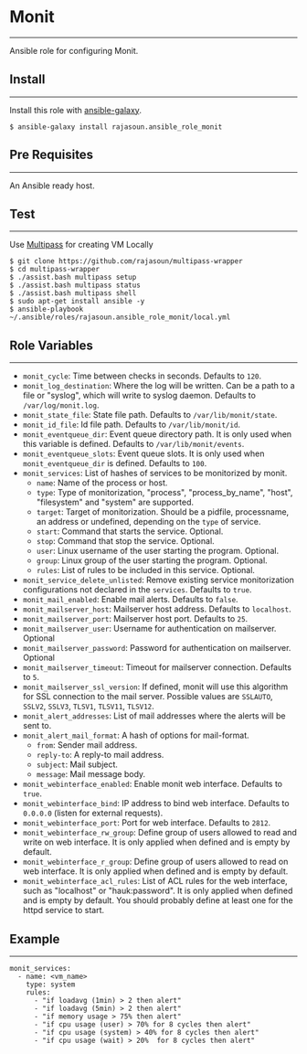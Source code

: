 # Monit
-------

Ansible role for configuring Monit. 


## Install
-------
Install this role with [ansible-galaxy](https://galaxy.ansible.com/rajasoun/ansible_role_monit).

```shell
$ ansible-galaxy install rajasoun.ansible_role_monit
```

## Pre Requisites
------------

An Ansible ready host.


## Test
------------

Use [Multipass](https://multipass.run/) for creating VM Locally

```
$ git clone https://github.com/rajasoun/multipass-wrapper
$ cd multipass-wrapper
$ ./assist.bash multipass setup
$ ./assist.bash multipass status
$ ./assist.bash multipass shell
$ sudo apt-get install ansible -y
$ ansible-playbook ~/.ansible/roles/rajasoun.ansible_role_monit/local.yml
```

## Role Variables
--------------

* `monit_cycle`: Time between checks in seconds. Defaults to `120`.
* `monit_log_destination`: Where the log will be written. Can be a path to a file or "syslog", which will write to syslog daemon. Defaults to `/var/log/monit.log`.
* `monit_state_file`: State file path. Defaults to `/var/lib/monit/state`.
* `monit_id_file`: Id file path. Defaults to `/var/lib/monit/id`.
* `monit_eventqueue_dir`: Event queue directory path. It is only used when this variable is defined. Defaults to `/var/lib/monit/events`.
* `monit_eventqueue_slots`: Event queue slots. It is only used when `monit_eventqueue_dir` is defined. Defaults to `100`.
* `monit_services`: List of hashes of services to be monitorized by monit.
  * `name`: Name of the process or host.
  * `type`: Type of monitorization, "process", "process_by_name", "host", "filesystem" and "system" are supported.
  * `target`: Target of monitorization. Should be a pidfile, processname, an address or undefined, depending on the `type` of service.
  * `start`: Command that starts the service. Optional.
  * `stop`: Command that stop the service. Optional.
  * `user`: Linux username of the user starting the program. Optional.
  * `group`: Linux group of the user starting the program. Optional.
  * `rules`: List of rules to be included in this service. Optional.
* `monit_service_delete_unlisted`: Remove existing service monitorization configurations not declared in the `services`. Defaults to `true`.
* `monit_mail_enabled`: Enable mail alerts. Defaults to `false`.
* `monit_mailserver_host`: Mailserver host address. Defaults to `localhost`.
* `monit_mailserver_port`: Mailserver host port. Defaults to `25`.
* `monit_mailserver_user`: Username for authentication on mailserver. Optional
* `monit_mailserver_password`: Password for authentication on mailserver. Optional
* `monit_mailserver_timeout`: Timeout for mailserver connection. Defaults to `5`.
* `monit_mailserver_ssl_version`: If defined, monit will use this algorithm for SSL connection to the mail server. Possible values are `SSLAUTO`, `SSLV2`, `SSLV3`, `TLSV1`, `TLSV11`, `TLSV12`.
* `monit_alert_addresses`: List of mail addresses where the alerts will be sent to.
* `monit_alert_mail_format`: A hash of options for mail-format.
  * `from`: Sender mail address.
  * `reply-to`: A reply-to mail address.
  * `subject`: Mail subject.
  * `message`: Mail message body.
* `monit_webinterface_enabled`: Enable monit web interface. Defaults to `true`.
* `monit_webinterface_bind`: IP address to bind web interface. Defaults to `0.0.0.0` (listen for external requests).
* `monit_webinterface_port`: Port for web interface. Defaults to `2812`.
* `monit_webinterface_rw_group`: Define group of users allowed to read and write on web interface. It is only applied when defined and is empty by default.
* `monit_webinterface_r_group`: Define group of users allowed to read on web interface. It is only applied when defined and is empty by default.
* `monit_webinterface_acl_rules`: List of ACL rules for the web interface, such as "localhost" or "hauk:password". It is only applied when defined and is empty by default. You should probably define at least one for the httpd service to start.

## Example
--------------

```
monit_services:
  - name: <vm_name>
    type: system
    rules:
      - "if loadavg (1min) > 2 then alert"
      - "if loadavg (5min) > 2 then alert"
      - "if memory usage > 75% then alert"
      - "if cpu usage (user) > 70% for 8 cycles then alert"
      - "if cpu usage (system) > 40% for 8 cycles then alert"
      - "if cpu usage (wait) > 20%  for 8 cycles then alert"
```
